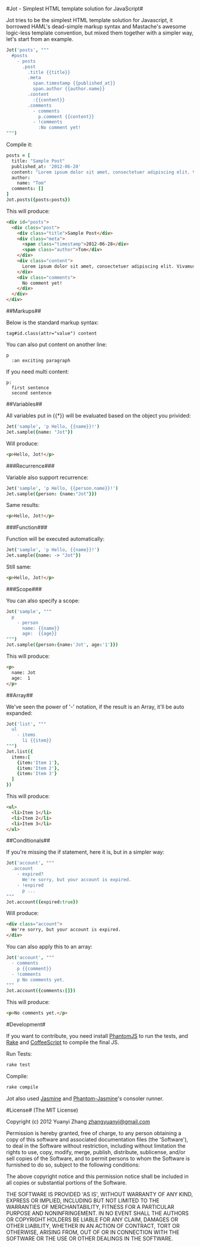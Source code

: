 #Jot - Simplest HTML template solution for JavaScript#

Jot tries to be the simplest HTML template solution for Javascript, it borrowed HAML's dead-simple markup syntax and Mastache's awesome logic-less template convention, but mixed them together with a simpler way, let's start from an example.

```coffee
Jot('posts', """
  #posts
    - posts
      .post
        .title {{title}}
        .meta
          span.timestamp {{published_at}}
          span.author {{author.name}}
        .content
          :{{content}}
        .comments
          - comments
            p.comment {{content}}
          - !comments
            :No comment yet!
""")
```

Compile it:

```coffee
posts = [
  title: "Sample Post"
  published_at: '2012-06-28'
  content: "Lorem ipsum dolor sit amet, consectetuer adipiscing elit. Vivamus vitae risus vitae lorem iaculis placerat."
  author:
    name: "Tom"
  comments: []
]
Jot.posts({posts:posts})
```

This will produce:

```html
<div id="posts">
  <div class="post">
    <div class="title">Sample Post</div>
    <div class="meta">
      <span class="timestamp">2012-06-28</div>
      <span class="author">Tom</div>
    </div>
    <div class="content">
      Lorem ipsum dolor sit amet, consectetuer adipiscing elit. Vivamus vitae risus vitae lorem iaculis placerat.
    </div>
    <div class="comments">
      No comment yet!
    </div>
  </div>
</div>
```

##Markups##

Below is the standard markup syntax:

```jot
tag#id.class(attr="value") content
```

You can also put content on another line:

```jot
p
  :an exciting paragraph
```

If you need multi content:

```jot
p:
  first sentence
  second sentence
```

##Variables##

All variables put in {{*}} will be evaluated based on the object you privided:

```coffee
Jet('sample', 'p Hello, {{name}}!')
Jet.sample({name: "Jot"})
```

Will produce:

```html
<p>Hello, Jot!</p>
```

###Recurrence###

Variable also support recurrence:

```coffee
Jet('sample', 'p Hello, {{person.name}}!')
Jet.sample({person: {name:"Jot"}})
```
Same results:

```html
<p>Hello, Jot!</p>
```

###Function###

Function will be executed automatically:

```coffee
Jet('sample', 'p Hello, {{name}}!')
Jet.sample({name: -> "Jot"})
```

Still same:

```html
<p>Hello, Jot!</p>
```

###Scope###

You can also specify a scope:

```coffee
Jot('sample', """
  p
    - person
      name: {{name}}
      age:  {{age}}
""")
Jot.sample({person:{name:'Jot', age:'1'}})
```

This will produce:

```html
<p>
  name: Jot
  age:  1
</p>
```

##Array##

We've seen the power of '-' notation, if the result is an Array, it'll be auto expanded:

```coffee
Jot('list', """
  ul
    - items
      li {{item}}
""")
Jot.list({
  items:[
    {item:'Item 1'}, 
    {item:'Item 2'},
    {item:'Item 3'}
  ]
})
```

This will produce:
```html
<ul>
  <li>Item 1</li>
  <li>Item 2</li>
  <li>Item 3</li>
</ul>
```

##Conditionals##

If you're missing the if statement, here it is, but in a simpler way:

```coffee
Jot('account', """
  .account
    - expired?
      We're sorry, but your account is expired.
    - !expired
      p ...
"""
Jot.account({expired:true})
```

Will produce:

```html
<div class="account">
  We're sorry, but your account is expired.
</div>
```

You can also apply this to an array:

```coffee
Jot('account', """
  - comments
    p {{comment}}
  - !comments
    p No comments yet.
"""
Jot.account({comments:[]})
```

This will produce:

```html
<p>No comments yet.</p>
```

#Development#

If you want to contribute, you need install [PhantomJS](http://phantomjs.org/) to run the tests, and [Rake](http://rake.rubyforge.org/) and [CoffeeScript](http://coffeescript.org) to compile the final JS.

Run Tests:

```sh
rake test
```

Compile:

```sh
rake compile
```

Jot also used [Jasmine](http://pivotal.github.com/jasmine/) and [Phantom-Jasmine](https://github.com/jcarver989/phantom-jasmine)'s consoler runner.

#License#
(The MIT License)

Copyright (c) 2012 Yuanyi Zhang <zhangyuanyi@gmail.com>

Permission is hereby granted, free of charge, to any person obtaining a copy of this software and associated documentation files (the 'Software'), to deal in the Software without restriction, including without limitation the rights to use, copy, modify, merge, publish, distribute, sublicense, and/or sell copies of the Software, and to permit persons to whom the Software is furnished to do so, subject to the following conditions:

The above copyright notice and this permission notice shall be included in all copies or substantial portions of the Software.

THE SOFTWARE IS PROVIDED 'AS IS', WITHOUT WARRANTY OF ANY KIND, EXPRESS OR IMPLIED, INCLUDING BUT NOT LIMITED TO THE WARRANTIES OF MERCHANTABILITY, FITNESS FOR A PARTICULAR PURPOSE AND NONINFRINGEMENT. IN NO EVENT SHALL THE AUTHORS OR COPYRIGHT HOLDERS BE LIABLE FOR ANY CLAIM, DAMAGES OR OTHER LIABILITY, WHETHER IN AN ACTION OF CONTRACT, TORT OR OTHERWISE, ARISING FROM, OUT OF OR IN CONNECTION WITH THE SOFTWARE OR THE USE OR OTHER DEALINGS IN THE SOFTWARE.